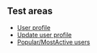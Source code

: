 ## Test areas

- [User profile](./USER_PROFILE.md)
- [Update user profile](./UPDATE_USER_PROFILE.md)
- [Popular/MostActive users](./POPULAR_USERS.md)
